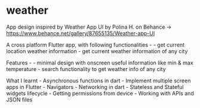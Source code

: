 # weather

App design inspired by Weather App UI by Polina H. on Behance -> https://www.behance.net/gallery/87655135/Weather-app-UI

A cross platform Flutter app, with following functionalities -
    - get current location weather information
    - get current weather information of any city

Features -
    - minimal design with onscreen useful information like min & max temperature
    - search functionality to get weather info of any city

What I learnt
    - Asynchronous functions in dart
    - Implement multiple screen apps in Flutter
    - Navigators 
    - Networking in dart
    - Stateless and Stateful widgets lifecycle
    - Getting permissions from device
    - Working with APIs and JSON files